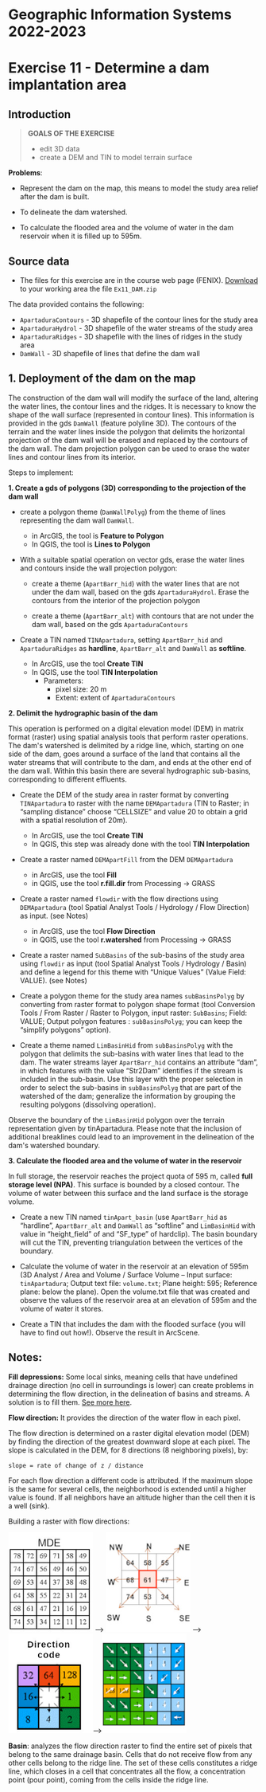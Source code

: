 # Geographic Information Systems 2022-2023

# Exercise 11 - Determine a dam implantation area

## Introduction

> **GOALS OF THE EXERCISE**
>
> - edit 3D data
> - create a DEM and TIN to model terrain surface


**Problems**:

- Represent the dam on the map, this means to model the study area relief after the dam is built.

- To delineate the dam watershed. 

- To calculate the flooded area and the volume of water in the dam reservoir when it is filled up to 595m.


## Source data

- The files for this exercise are in the course web page (FENIX). [Download](https://fenix.isa.ulisboa.pt/downloadFile/281547991171495/Ex11_DAM.zip) to your working area the file `Ex11_DAM.zip`

The data provided contains the following:
- `ApartaduraContours` - 3D shapefile of the contour lines for the study area
- `ApartaduraHydrol` - 3D shapefile of the water streams of the study area
- `ApartaduraRidges` - 3D shapefile with the lines of ridges in the study area
- `DamWall` - 3D shapefile of lines that define the dam wall


## 1. Deployment of the dam on the map

The construction of the dam wall will modify the surface of the land, altering the water lines, the contour lines and the ridges. It is necessary to know the shape of the wall surface (represented in contour lines). This information is provided in the gds `DamWall` (feature polyline 3D). The contours of the terrain and the water lines inside the polygon that delimits the horizontal projection of the dam wall will be erased and replaced by the contours of the dam wall. The dam projection polygon can be used to erase the water lines and contour lines from its interior.

Steps to implement:

**1. Create a gds of polygons (3D) corresponding to the projection of the dam wall** 
    
    
- create a polygon theme (`DamWallPolyg`) from the theme of lines representing the dam wall `DamWall`. 
    - in ArcGIS, the tool is **Feature to Polygon**
    - In QGIS, the tool is **Lines to Polygon**
    
- With a suitable spatial operation on vector gds, erase the water lines and contours inside the wall projection polygon:

    - create a theme (`ApartBarr_hid`) with the water lines that are not under the dam wall, based on the gds `ApartaduraHydrol`. Erase the contours from the interior of the projection polygon

    - create a theme (`ApartBarr_alt`) with contours that are not under the dam wall, based on the gds `ApartaduraContours`

- Create a TIN named `TINApartadura`, setting `ApartBarr_hid` and `ApartaduraRidges` as **hardline**, `ApartBarr_alt` and `DamWall` as **softline**. 
    - In ArcGIS, use the tool **Create TIN**
    - In QGIS, use the tool **TIN Interpolation**
        - Parameters:
            - pixel size: 20 m    
            - Extent: extent of `ApartaduraContours`

**2. Delimit the hydrographic basin of the dam**

This operation is performed on a digital elevation model (DEM) in matrix format (raster) using spatial analysis tools that perform raster operations. The dam's watershed is delimited by a ridge line, which, starting on one side of the dam, goes around a surface of the land that contains all the water streams that will contribute to the dam, and ends at the other end of the dam wall. Within this basin there are several hydrographic sub-basins, corresponding to different effluents.

- Create the DEM of the study area in raster format by converting `TINApartadura` to raster with the name `DEMApartadura` (TIN to Raster; in “sampling distance” choose “CELLSIZE” and value 20 to obtain a grid with a spatial resolution of 20m).
    - In ArcGIS, use the tool **Create TIN**
    - In QGIS, this step was already done with the tool **TIN Interpolation**

- Create a raster named `DEMApartFill` from the DEM `DEMApartadura`
    - in ArcGIS, use the tool **Fill**
    - in QGIS, use the tool **r.fill.dir** from Processing -> GRASS

- Create a raster named `flowdir` with the flow directions using `DEMApartadura` (tool Spatial Analyst Tools / Hydrology / Flow Direction) as input. (see Notes)
    - in ArcGIS, use the tool **Flow Direction**
    - in QGIS, use the tool **r.watershed** from Processing -> GRASS

- Create a raster named `SubBasins` of the sub-basins of the study area using `flowdir` as input (tool Spatial Analyst Tools / Hydrology / Basin) and define a legend for this theme with “Unique Values” (Value Field: VALUE). (see Notes)

- Create a polygon theme for the study area names `subBasinsPolyg` by converting from raster format to polygon shape format (tool Conversion Tools / From Raster / Raster to Polygon, input raster: `SubBasins`; Field: VALUE; Output polygon features : `subBasinsPolyg`; you can keep the “simplify polygons” option).

- Create a theme named `LimBasinHid` from `subBasinsPolyg` with the polygon that delimits the sub-basins with water lines that lead to the dam. The water streams layer `ApartBarr_hid` contains an attribute “dam”, in which features with the value “Str2Dam” identifies if the stream is included in the sub-basin. Use this layer with the proper selection in order to select the sub-basins in `subBasinsPolyg` that are part of the watershed of the dam; generalize the information by grouping the resulting polygons (dissolving operation).

Observe the boundary of the `LimBasinHid` polygon over the terrain representation given by tinApartadura. Please note that the inclusion of additional breaklines could lead to an improvement in the delineation of the dam's watershed boundary.

**3. Calculate the flooded area and the volume of water in the reservoir**

In full storage, the reservoir reaches the project quota of 595 m, called **full storage level (NPA)**. This surface is bounded by a closed contour. The volume of water between this surface and the land surface is the storage volume.

- Create a new TIN named `tinApart_basin` (use `ApartBarr_hid` as “hardline”, `ApartBarr_alt` and `DamWall` as “softline” and `LimBasinHid` with value in “height_field” of <None> and “SF_type” of hardclip). The basin boundary will cut the TIN, preventing triangulation between the vertices of the boundary.

- Calculate the volume of water in the reservoir at an elevation of 595m (3D Analyst / Area and Volume / Surface Volume – Input surface: `tinApartadura`; Output text file: `volume.txt`; Plane height: 595; Reference plane: below the plane). Open the volume.txt file that was created and observe the values of the reservoir area at an elevation of 595m and the volume of water it stores.

- Create a TIN that includes the dam with the flooded surface (you will have to find out how!). Observe the result in ArcScene.


## Notes: 

**Fill depressions:** Some local sinks, meaning cells that have undefined drainage direction (no cell in surroundings is lower) can create problems in determining the flow direction, in the delineation of basins and streams. A solution is to fill them. [See more here](https://pro.arcgis.com/en/pro-app/2.9/tool-reference/spatial-analyst/how-fill-works.htm).

**Flow direction:** It provides the direction of the water flow in each pixel.

The flow direction is determined on a raster digital elevation model (DEM) by finding the direction of the greatest downward slope at each pixel. The slope is calculated in the DEM, for 8 directions (8 neighboring pixels), by:
```
slope = rate of change of z / distance
```

For each flow direction a different code is attributed. 
If the maximum slope is the same for several cells, the neighborhood is extended until a higher value is found. If all neighbors have an altitude higher than the cell then it is a well (sink).

Building a raster with flow directions:

![area](./images/ex11_img01.jpg) --> ![area](./images/ex11_img02.jpg) -->![area](./images/ex11_img03.jpg)-->![area](./images/ex11_img04.jpg)



**Basin**: analyzes the flow direction raster to find the entire set of pixels that belong to the same drainage basin. Cells that do not receive flow from any other cells belong to the ridge line. The set of these cells constitutes a ridge line, which closes in a cell that concentrates all the flow, a concentration point (pour point), coming from the cells inside the ridge line.
